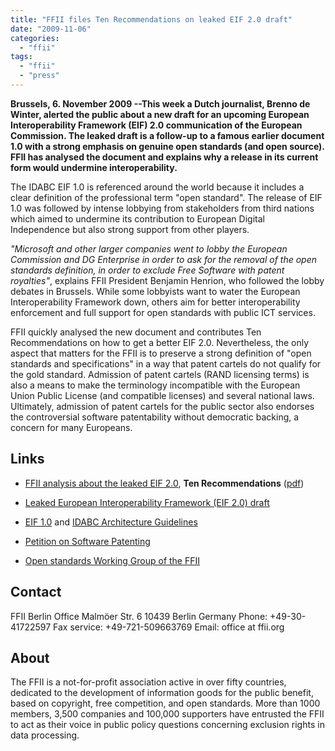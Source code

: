 ```yaml
---
title: "FFII files Ten Recommendations on leaked EIF 2.0 draft"
date: "2009-11-06"
categories: 
  - "ffii"
tags: 
  - "ffii"
  - "press"
---
```


**Brussels, 6. November 2009 --This week a Dutch journalist, Brenno de Winter, alerted the public about a new draft for an upcoming European Interoperability Framework (EIF) 2.0 communication of the European Commission. The leaked draft is a follow-up to a famous earlier document 1.0 with a strong emphasis on genuine open standards (and open source). FFII has analysed the document and explains why a release in its current form would undermine interoperability.**

The IDABC EIF 1.0 is referenced around the world because it includes a clear definition of the professional term "open standard". The release of EIF 1.0 was followed by intense lobbying from stakeholders from third nations which aimed to undermine its contribution to European Digital Independence but also strong support from other players.

_"Microsoft and other larger companies went to lobby the European Commission and DG Enterprise in order to ask for the removal of the open standards definition, in order to exclude Free Software with patent royalties"_, explains FFII President Benjamin Henrion, who followed the lobby debates in Brussels. While some lobbyists want to water the European Interoperability Framework down, others aim for better interoperability enforcement and full support for open standards with public ICT services.

FFII quickly analysed the new document and contributes Ten Recommendations on how to get a better EIF 2.0. Nevertheless, the only aspect that matters for the FFII is to preserve a strong definition of "open standards and specifications" in a way that patent cartels do not qualify for the gold standard. Admission of patent cartels (RAND licensing terms) is also a means to make the terminology incompatible with the European Union Public License (and compatible licenses) and several national laws. Ultimately, admission of patent cartels for the public sector also endorses the controversial software patentability without democratic backing, a concern for many Europeans.

## Links

- [FFII analysis about the leaked EIF 2.0](http://www.scribd.com/doc/22178254/), **Ten Recommendations** ([pdf](http://www.scribd.com/document_downloads/22178254?extension=pdf))
    
- [Leaked European Interoperability Framework (EIF 2.0) draft](http://www.bigwobber.nl/wp-content/uploads/2009/11/European-Interoperability-Framework-for-European-Public-Services-draft.pdf)
    
- [EIF 1.0](http://ec.europa.eu/idabc/en/document/2319) and [IDABC Architecture Guidelines](http://ec.europa.eu/idabc/en/document/2317/5644)
    
- [Petition on Software Patenting](http://www.stopsoftwarepatents.eu)
    
- [Open standards Working Group of the FFII](https://action.ffii.org/openstandards)
    

## Contact

FFII Berlin Office Malmöer Str. 6 10439 Berlin Germany Phone: +49-30-41722597 Fax service: +49-721-509663769 Email: office at ffii.org

## About

The FFII is a not-for-profit association active in over fifty countries, dedicated to the development of information goods for the public benefit, based on copyright, free competition, and open standards. More than 1000 members, 3,500 companies and 100,000 supporters have entrusted the FFII to act as their voice in public policy questions concerning exclusion rights in data processing.
